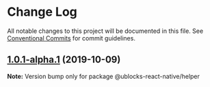 # Change Log

All notable changes to this project will be documented in this file.
See [Conventional Commits](https://conventionalcommits.org) for commit guidelines.

## [1.0.1-alpha.1](https://github.com/ublocks/ublock-react-native/tree/master/packages/helper/compare/v1.0.1-alpha.0...v1.0.1-alpha.1) (2019-10-09)

**Note:** Version bump only for package @ublocks-react-native/helper
